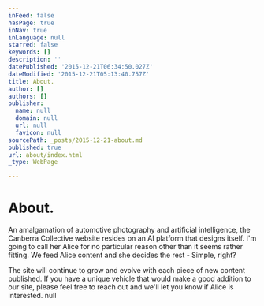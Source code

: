 ```yaml
---
inFeed: false
hasPage: true
inNav: true
inLanguage: null
starred: false
keywords: []
description: ''
datePublished: '2015-12-21T06:34:50.027Z'
dateModified: '2015-12-21T05:13:40.757Z'
title: About.
author: []
authors: []
publisher:
  name: null
  domain: null
  url: null
  favicon: null
sourcePath: _posts/2015-12-21-about.md
published: true
url: about/index.html
_type: WebPage

---
```

# About.

An amalgamation of automotive photography and artificial intelligence, the Canberra Collective website resides on an AI platform that designs itself. I'm going to call her Alice for no particular reason other than it seems rather fitting. We feed Alice content and she decides the rest - Simple, right?

The site will continue to grow and evolve with each piece of new content published. If you have a unique vehicle that would make a good addition to our site, please feel free to reach out and we'll let you know if Alice is interested.
null